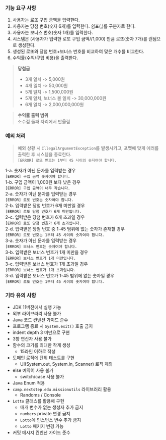 ### 기능 요구 사항
1. 사용자는 로또 구입 금액을 입력한다.
2. 사용자는 당첨 번호(숫자 6개)를 입력한다. 쉼표(,)를 구분자로 한다.
3. 사용자는 보너스 번호(숫자 1개)를 입력한다.
4. 시스템은 (사용자가 입력한 로또 구입 금액//1,000) 만큼 로또(숫자 7개)를 랜덤으로 생성한다.
5. 생성된 로또와 당첨 번호+보너스 번호를 비교하여 맞은 개수를 비교한다.
6. 수익률(수익/구입 비용)을 출력한다.

> __당첨금__
> - 3개 일치 -> 5,000원
> - 4개 일치 -> 50,000원
> - 5개 일치 -> 1,500,000원
> - 5개 일치, 보너스 볼 일치 -> 30,000,000원
> - 6개 일치 -> 2,000,000,000원

> __수익률 출력 범위__<br>
> 소수점 둘째 자리에서 반올림

### 예외 처리
> 예외 상황 시 `IllegalArgumentException`를 발생시키고, 포맷에 맞게 에러를 출력한 후 시스템을 종료한다.<br>
> `[ERROR] 로또 번호는 1부터 45 사이의 숫자여야 합니다.`

1-a. 숫자가 아닌 문자를 입력받는 경우<br>
`[ERROR] 구입 금액 숫자여야 합니다.`<br>
1-b. 구입 금액이 1,000원 보다 낮은 경우<br>
`[ERROR] 구입 금액이 너무 작습니다.`<br>
2-a. 숫자가 아닌 문자를 입력받는 경우<br>
`[ERROR] 로또 번호는 숫자여야 합니다.`<br>
2-b. 입력받은 당첨 번호가 6개 미만일 경우<br>
`[ERROR] 로또 당첨 번호가 6개 미만입니다.`<br>
2-c. 입력받은 당첨 번호가 6개 초과일 경우<br>
`[ERROR] 로또 당첨 번호가 6개 초과입니다.`<br>
2-d. 입력받은 당첨 번호 중 1-45 범위에 없는 숫자가 존재할 경우<br>
`[ERROR] 로또 번호는 1부터 45 사이의 숫자여야 합니다.`<br>
3-a. 숫자가 아닌 문자를 입력받는 경우<br>
`[ERROR] 보너스 번호는 숫자여야 합니다.`<br>
3-b. 입력받은 보너스 번호가 1개 미만을 경우<br>
`[ERROR] 보너스 번호가 1개 미만입니다.`<br>
3-c. 입력받은 보너스 번호가 1개 초과일 경우<br>
`[ERROR] 보너스 번호가 1개 초과입니다.`<br>
3-d. 입력받은 보너스 번호가 1-45 범위에 없는 숫자일 경우<br>
`[ERROR] 로또 번호는 1부터 45 사이의 숫자여야 합니다.`<br>

### 기타 유의 사항
- JDK 11버전에서 실행 가능
- 외부 라이브러리 사용 불가
- Java 코드 컨벤션 가이드 준수
- 프로그램 종료 시 `System.exit()` 호출 금지
- indent depth 3 미만으로 구현
- 3항 연산자 사용 불가
- 함수의 크기를 최대한 작게 생성
  - 15라인 이하로 작성
- 도메인 로직에 단위 테스트를 구현
  - UI(System.out, System.in, Scanner) 로직 제외
- else 예약어 사용 불가
  - switch/case 사용 불가
- Java Enum 적용
- `camp.nextstep.edu.missionutils` 라이브러리 활용
  - Randoms / Console
- `Lotto` 클래스를 활용해 구현
  - 매개 변수가 없는 생성자 추가 금지
  - `numbers` private 변경 금지
  - `Lotto`에 인스턴스 변수 추가 금지
  - `Lotto` 패키지 변경 가능
- 커밋 메시지 컨벤션 가이드 준수